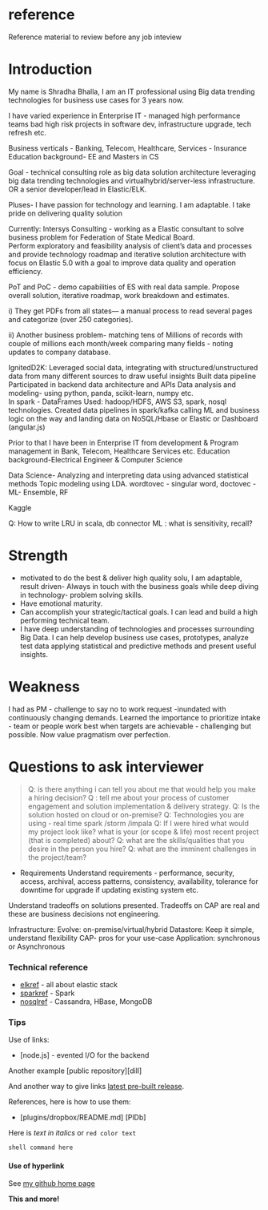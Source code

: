 # reference
Reference material to review before any job inteview

# Introduction
My name is Shradha Bhalla, I am an IT professional using Big data trending technologies for business use cases for 3 years now. 

I have varied experience in Enterprise IT - managed high performance teams bad high risk projects in software dev, infrastructure upgrade, tech refresh etc.

Business verticals - Banking, Telecom, Healthcare, Services - Insurance
Education background- EE and Masters in CS

Goal - technical consulting role as big data solution architecture leveraging big data trending technologies and virtualhybrid/server-less infrastructure.   OR a senior developer/lead in Elastic/ELK.

Pluses- I have passion for technology and learning.  I am adaptable. I take pride on delivering quality solution 

Currently: Intersys Consulting - working as a Elastic consultant to solve business problem for Federation of State Medical Board.  
Perform exploratory and feasibility analysis of client’s data and processes and provide technology roadmap and iterative solution architecture with focus on Elastic 5.0 with a goal to improve data quality and operation efficiency.

PoT and PoC - demo capabilities of ES with real data sample.  Propose overall solution, iterative roadmap, work breakdown and estimates.

i) They get PDFs from all states— a manual process to read several pages and categorize (over 250 categories).

ii) Another business problem- matching tens of Millions of records with couple of millions each month/week comparing many fields - noting updates to company database.

IgnitedD2K: Leveraged social data, integrating with structured/unstructured data from many different sources to draw useful insights
Built data pipeline 
Participated in backend data architecture and APIs
Data analysis and modeling- using python, panda, scikit-learn, numpy etc.  
In spark - DataFrames 
Used: hadoop/HDFS, AWS S3, spark, nosql technologies. 
Created data pipelines in spark/kafka calling ML and business logic on the way and landing data on NoSQL/Hbase or Elastic or Dashboard (angular.js)

Prior to that I have been in  Enterprise IT from development & Program management in Bank, Telecom, Healthcare Services etc.
Education background-Electrical Engineer & Computer Science 

Data Science-
Analyzing and interpreting data using advanced statistical methods
Topic modeling using LDA. wordtovec - singular word, doctovec - 
ML- Ensemble, RF

Kaggle

Q: How to write LRU in scala, db connector
ML : what is sensitivity, recall?


# Strength
- motivated to do the best & deliver high quality solu, I am adaptable, result driven- Always in
touch with the business goals while deep diving in technology- problem solving skills.
- Have emotional maturity.
- Can accomplish your strategic/tactical goals. I can lead and build a high performing technical
team.
- I have deep understanding of technologies and processes surrounding Big Data. I can help
develop business use cases, prototypes, analyze test data applying statistical and predictive methods and present useful insights.

# Weakness
I had as PM - challenge to say no to work request -inundated with continuously changing demands. Learned the importance to prioritize intake - team or people work best when targets are achievable - challenging but possible.
Now value pragmatism over perfection.

# Questions to ask interviewer

> Q: is there anything i can tell you about me that would help you make a hiring decision?
> Q : tell me about your process of customer engagement and solution implementation & delivery strategy.
> Q: Is the solution hosted on cloud or on-premise?
> Q: Technologies you are using - real time spark /storm /impala
> Q: If I were hired what would my project look like? what is your (or scope & life) most recent project (that is completed) about?
> Q: what are the skills/qualities that you desire in the person you hire?
> Q: what are the imminent challenges in the project/team?

* Requirements
Understand requirements - performance, security, access, archival, access patterns, consistency, availability, tolerance for downtime for upgrade if updating existing system etc.

Understand tradeoffs on solutions presented. Tradeoffs on CAP are real and these are business decisions not engineering.


Infrastructure: Evolve: on-premise/virtual/hybrid
Datastore: Keep it simple, understand flexibility CAP- pros for your use-case
Application: synchronous or Asynchronous



### Technical reference
* [elkref] - all about elastic stack
* [sparkref] - Spark
* [nosqlref] - Cassandra, HBase, MongoDB


### Tips

Use of links:

* [node.js] - evented I/O for the backend

Another example [public repository][dill]

And another way to give links [latest pre-built release](https://github.com/joemccann/dillinger/releases).

References, here is how to use them:

* [plugins/dropbox/README.md] [PlDb]

Here is  _text in italics_ or  `red color text`

```sh
shell command here
```

#### Use of hyperlink

See [my github home page](https://github.com/shradhatx/reference/blob/master/README.md)

**This and more!**

[//]: # (These are reference links used in the body of this note and get stripped out when the markdown processor does its job. There is no need to format nicely because it shouldn't be seen. Thanks SO - http://stackoverflow.com/questions/4823468/store-comments-in-markdown-syntax)

   [elkref]: <https://github.com/shradhatx/reference/elkdoc>
   [sparkref]: <https://github.com/shradhatx/reference/elkdoc>
   [nosqlref]: <https://github.com/shradhatx/reference/nosqldoc>















